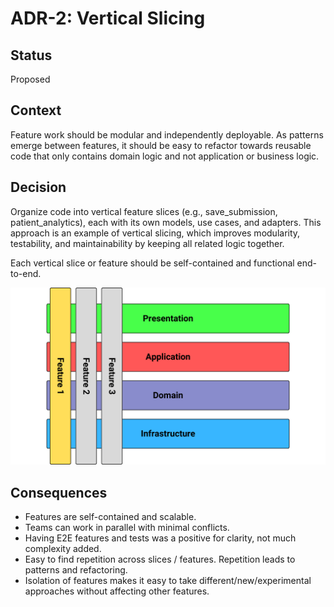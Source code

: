 # ADR-2: Vertical Slicing

## Status
Proposed

## Context
Feature work should be modular and independently deployable. As patterns emerge between features, it should be easy to refactor towards reusable code that only contains domain logic and not application or business logic. 

## Decision
Organize code into vertical feature slices (e.g., save_submission, patient_analytics), each with its own models, use cases, and adapters. This approach is an example of vertical slicing, which improves modularity, testability, and maintainability by keeping all related logic together.

Each vertical slice or feature should be self-contained and functional end-to-end.

![alt text](image.png)

## Consequences
- Features are self-contained and scalable.
- Teams can work in parallel with minimal conflicts.
- Having E2E features and tests was a positive for clarity, not much complexity added.
- Easy to find repetition across slices / features. Repetition leads to patterns and refactoring.
- Isolation of features makes it easy to take different/new/experimental approaches without affecting other features.

